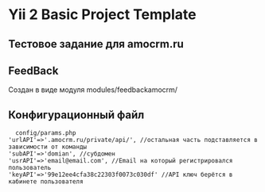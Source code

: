 Yii 2 Basic Project Template
============================

Тестовое задание для amocrm.ru
-------------------


FeedBack
------------
Создан в виде модуля
      modules/feedbackamocrm/
     
Конфигурационный файл
---------------------    
      config/params.php
    'urlAPI'=>'.amocrm.ru/private/api/', //оcтальная часть подставляется в зависимости от команды 
    'subAPI'=>'domian', //субдомен
    'usrAPI'=>'email@email.com', //Email на который регистрировался пользователь
    'keyAPI'=>'99e12ee4cfa38c22303f0073c030df' //API ключ берётся в кабинете пользователя
